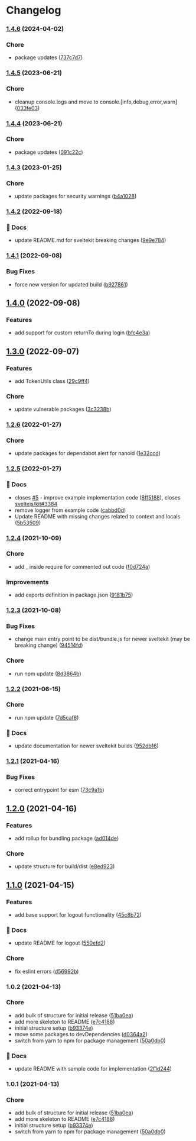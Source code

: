 # Changelog

### [1.4.6](https://github.com/starbasehq/sveltekit-openid-connect/compare/v1.4.5...v1.4.6) (2024-04-02)


### Chore

* package updates ([737c7d7](https://github.com/starbasehq/sveltekit-openid-connect/commit/737c7d70d72f1710d4aff3130271d711eaaf41b0))

### [1.4.5](https://github.com/starbasehq/sveltekit-openid-connect/compare/v1.4.4...v1.4.5) (2023-06-21)


### Chore

* cleanup console.logs and move to console.[info,debug,error,warn] ([033fe03](https://github.com/starbasehq/sveltekit-openid-connect/commit/033fe03cad615662a87841a69745cb3d80dda61c))

### [1.4.4](https://github.com/starbasehq/sveltekit-openid-connect/compare/v1.4.3...v1.4.4) (2023-06-21)


### Chore

* package updates ([091c22c](https://github.com/starbasehq/sveltekit-openid-connect/commit/091c22c23c0bc0547c4daaea6113c5b1a209e0bd))

### [1.4.3](https://github.com/starbasehq/sveltekit-openid-connect/compare/v1.4.2...v1.4.3) (2023-01-25)


### Chore

* update packages for security warnings ([b4a1028](https://github.com/starbasehq/sveltekit-openid-connect/commit/b4a10283adfc576153d334e121d7aff40088d28e))

### [1.4.2](https://github.com/starbasehq/sveltekit-openid-connect/compare/v1.4.1...v1.4.2) (2022-09-18)


### 📝 Docs

* update README.md for sveltekit breaking changes ([9e9e784](https://github.com/starbasehq/sveltekit-openid-connect/commit/9e9e78402c6e48bc77aeda8e808db25d47e6ff9b))

### [1.4.1](https://github.com/starbasehq/sveltekit-openid-connect/compare/v1.4.0...v1.4.1) (2022-09-08)


### Bug Fixes

* force new version for updated build ([b927861](https://github.com/starbasehq/sveltekit-openid-connect/commit/b927861831b059c418a4c1b677383029990fa9e8))

## [1.4.0](https://github.com/starbasehq/sveltekit-openid-connect/compare/v1.3.0...v1.4.0) (2022-09-08)


### Features

* add support for custom returnTo during login ([bfc4e3a](https://github.com/starbasehq/sveltekit-openid-connect/commit/bfc4e3aa9c6f55042362917c0ff754302a3bc7ac))

## [1.3.0](https://github.com/starbasehq/sveltekit-openid-connect/compare/v1.2.6...v1.3.0) (2022-09-07)


### Features

* add TokenUtils class ([29c9ff4](https://github.com/starbasehq/sveltekit-openid-connect/commit/29c9ff4efd7b1755ce78c8f2bc6877fdefa6029e))


### Chore

* update vulnerable packages ([3c3238b](https://github.com/starbasehq/sveltekit-openid-connect/commit/3c3238b4e0b988e78a1f5e5008dbd6bd2bc4fbc2))

### [1.2.6](https://github.com/starbasehq/sveltekit-openid-connect/compare/v1.2.5...v1.2.6) (2022-01-27)


### Chore

* update packages for dependabot alert for nanoid ([1e32ccd](https://github.com/starbasehq/sveltekit-openid-connect/commit/1e32ccda092e941f50d344db70d8c53f8383037b))

### [1.2.5](https://github.com/starbasehq/sveltekit-openid-connect/compare/v1.2.4...v1.2.5) (2022-01-27)


### 📝 Docs

* closes [#5](https://github.com/starbasehq/sveltekit-openid-connect/issues/5) - improve example implementation code ([8ff5188](https://github.com/starbasehq/sveltekit-openid-connect/commit/8ff5188c74cc317f7ac32bec2483b840839ad80a)), closes [sveltejs/kit#3384](https://github.com/sveltejs/kit/issues/3384)
* remove logger from example code ([cabbd0d](https://github.com/starbasehq/sveltekit-openid-connect/commit/cabbd0d38203157f616b86d06048da5add436c1b))
* Update README with missing changes related to context and locals ([5b53509](https://github.com/starbasehq/sveltekit-openid-connect/commit/5b5350913db0134fe9353aecd0ba8f8831be5740))

### [1.2.4](https://github.com/starbasehq/sveltekit-openid-connect/compare/v1.2.3...v1.2.4) (2021-10-09)


### Chore

* add _ inside require for commented out code ([f0d724a](https://github.com/starbasehq/sveltekit-openid-connect/commit/f0d724a2997970d8200eeba73859fecc5039909b))


### Improvements

* add exports definition in package.json ([9181b75](https://github.com/starbasehq/sveltekit-openid-connect/commit/9181b754c0ac3d110a07ee83752e1d8bd5e1e2fe))

### [1.2.3](https://github.com/starbasehq/sveltekit-openid-connect/compare/v1.2.2...v1.2.3) (2021-10-08)


### Bug Fixes

* change main entry point to be dist/bundle.js for newer sveltekit (may be breaking change) ([94514fd](https://github.com/starbasehq/sveltekit-openid-connect/commit/94514fd4e75111598f6c4817341a65293f792994))


### Chore

* run npm update ([8d3864b](https://github.com/starbasehq/sveltekit-openid-connect/commit/8d3864b5c0156cda1d3f69a65e6968e6011403f3))

### [1.2.2](https://github.com/starbasehq/sveltekit-openid-connect/compare/v1.2.1...v1.2.2) (2021-06-15)


### Chore

* run npm update ([7d5caf8](https://github.com/starbasehq/sveltekit-openid-connect/commit/7d5caf890a9886b48b6278b6a13487137720702a))


### 📝 Docs

* update documentation for newer sveltekit builds ([952db16](https://github.com/starbasehq/sveltekit-openid-connect/commit/952db160aa433e787e5f4174551ac85bd9b37727))

### [1.2.1](https://github.com/starbasehq/sveltekit-openid-connect/compare/v1.2.0...v1.2.1) (2021-04-16)


### Bug Fixes

* correct entrypoint for esm ([73c9a1b](https://github.com/starbasehq/sveltekit-openid-connect/commit/73c9a1b8c80483b5ab4746473130a4fc3f21fb14))

## [1.2.0](https://github.com/starbasehq/sveltekit-openid-connect/compare/v1.1.0...v1.2.0) (2021-04-16)


### Features

* add rollup for bundling package ([ad014de](https://github.com/starbasehq/sveltekit-openid-connect/commit/ad014de1b91a1d9519fb5ec3e81bb7d07b71a748))


### Chore

* update structure for build/dist ([e8ed923](https://github.com/starbasehq/sveltekit-openid-connect/commit/e8ed923a920a8b32a1ef6afe5c1b7c397f6ed446))

## [1.1.0](https://github.com/starbasehq/sveltekit-openid-connect/compare/v1.0.2...v1.1.0) (2021-04-15)


### Features

* add base support for logout functionality ([45c8b72](https://github.com/starbasehq/sveltekit-openid-connect/commit/45c8b7223d295cffab2386b1b2167f3af5f8fdf5))


### 📝 Docs

* update README for logout ([550efd2](https://github.com/starbasehq/sveltekit-openid-connect/commit/550efd2318576416e84b545ef2697441ae665348))


### Chore

* fix eslint errors ([d56992b](https://github.com/starbasehq/sveltekit-openid-connect/commit/d56992bfb267ff407703ead3b184c5508673942b))

### 1.0.2 (2021-04-13)


### Chore

* add bulk of structure for initial release ([51ba0ea](https://github.com/starbasehq/sveltekit-openid-connect/commit/51ba0ea056f1dd5512a6d1820c45e612e17632bf))
* add more skeleton to README ([e7c4188](https://github.com/starbasehq/sveltekit-openid-connect/commit/e7c4188dd678fa2c5fafa70550dfe90e03bb6d39))
* initial structure setup ([b93374e](https://github.com/starbasehq/sveltekit-openid-connect/commit/b93374e7fe29110b2bb09d3af829070e01e8965d))
* move some packages to devDependencies ([d0364a2](https://github.com/starbasehq/sveltekit-openid-connect/commit/d0364a2bfd1caa06c4ed0f84b87c2de3feceb7a6))
* switch from yarn to npm for package management ([50a0db0](https://github.com/starbasehq/sveltekit-openid-connect/commit/50a0db0b03bc061e76f97511ff5b4b48ee78c498))


### 📝 Docs

* update README with sample code for implementation ([2f1d244](https://github.com/starbasehq/sveltekit-openid-connect/commit/2f1d244cd6f8a43428b81b34c10ba7956d77a687))

### 1.0.1 (2021-04-13)


### Chore

* add bulk of structure for initial release ([51ba0ea](https://github.com/starbasehq/sveltekit-openid-connect/commit/51ba0ea056f1dd5512a6d1820c45e612e17632bf))
* add more skeleton to README ([e7c4188](https://github.com/starbasehq/sveltekit-openid-connect/commit/e7c4188dd678fa2c5fafa70550dfe90e03bb6d39))
* initial structure setup ([b93374e](https://github.com/starbasehq/sveltekit-openid-connect/commit/b93374e7fe29110b2bb09d3af829070e01e8965d))
* switch from yarn to npm for package management ([50a0db0](https://github.com/starbasehq/sveltekit-openid-connect/commit/50a0db0b03bc061e76f97511ff5b4b48ee78c498))
